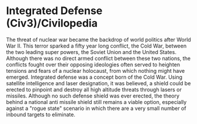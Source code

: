 # Integrated Defense (Civ3)/Civilopedia

The threat of nuclear war became the backdrop of world politics after World War II. This terror sparked a fifty year long 
conflict, the Cold War, between the two leading super powers, the Soviet Union and the United States. Although there was no 
direct armed conflict between these two nations, the conflicts fought over their opposing ideologies often served to 
heighten tensions and fears of a nuclear holocaust, from which nothing might have emerged. Integrated defense was a concept 
born of the Cold War. Using satellite intelligence and laser designation, it was believed, a shield could be erected to 
pinpoint and destroy all high altitude threats through lasers or missiles. Although no such defense shield was ever erected, 
the theory behind a national anti missile shield still remains a viable option, especially against a "rogue state" scenario 
in which there are a very small number of inbound targets to eliminate.